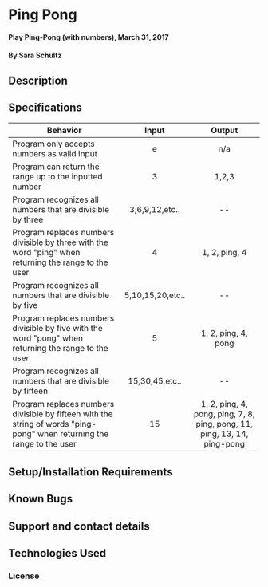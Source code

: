 # Ping Pong

#### Play Ping-Pong (with numbers), March 31, 2017

#### By Sara Schultz

## Description


## Specifications
| Behavior | Input | Output |
|----------|:-----:|:------:|
|Program only accepts numbers as valid input| e | n/a |
|Program can return the range up to the inputted number| 3 | 1,2,3 |
|Program recognizes all numbers that are divisible by three| 3,6,9,12,etc..| -- |
|Program replaces numbers divisible by three with the word "ping" when returning the range to the user | 4 | 1, 2, ping, 4 |
|Program recognizes all numbers that are divisible by five| 5,10,15,20,etc.. | -- |
|Program replaces numbers divisible by five with the word "pong" when returning the range to the user| 5 | 1, 2, ping, 4, pong |
|Program recognizes all numbers that are divisible by fifteen| 15,30,45,etc.. | -- |
|Program replaces numbers divisible by fifteen with the string of words "ping-pong" when returning the range to the user| 15 | 1, 2, ping, 4, pong, ping, 7, 8, ping, pong, 11, ping, 13, 14, ping-pong |

## Setup/Installation Requirements


## Known Bugs


## Support and contact details



## Technologies Used


### License

